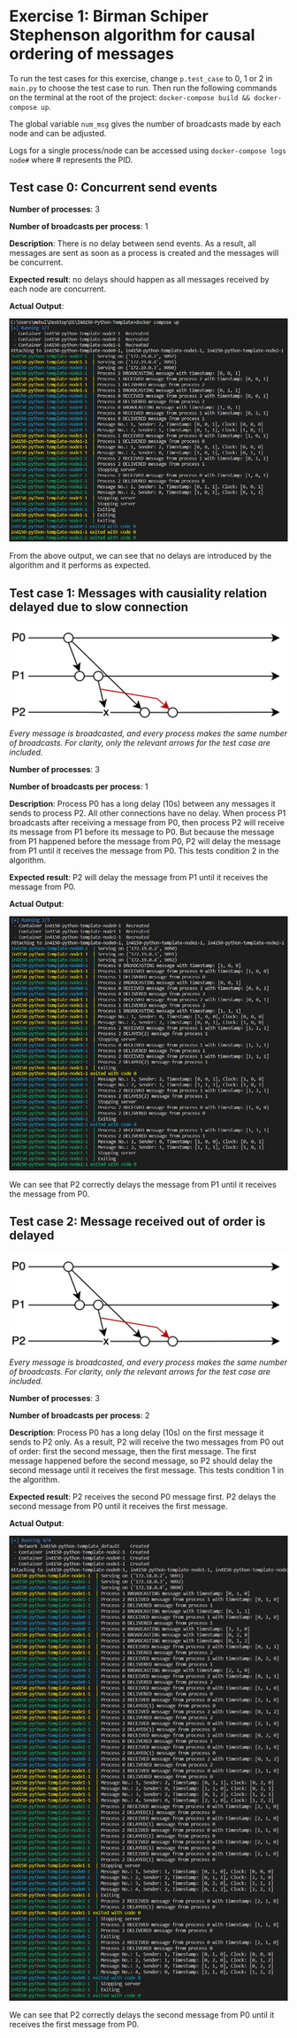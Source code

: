 # Exercise 1: Birman Schiper Stephenson algorithm for causal ordering of messages

To run the test cases for this exercise, change `p.test_case` to 0, 1 or 2 in `main.py` to choose the test case to run.
Then run the following commands on the terminal at the root of the project:
`docker-compose build && docker-compose up`.

The global variable `num_msg` gives the number of broadcasts made by each node and can be adjusted.

Logs for a single process/node can be accessed using `docker-compose logs node#` where # represents the PID.

## Test case 0: Concurrent send events

**Number of processes**: 3

**Number of broadcasts per process**: 1

**Description**:
There is no delay between send events. As a result, all messages are sent as soon as a process is created and the messages will be concurrent.

**Expected result**: no delays should happen as all messages received by each node are concurrent.

**Actual Output**:

![Output, test case 0](./img/0.png)

From the above output, we can see that no delays are introduced by the algorithm and it performs as expected.

## Test case 1: Messages with causiality relation delayed due to slow connection

![Space-time diagram, test case 1](./img/space-time-test1.png)
_Every message is broadcasted, and every process makes the same number of broadcasts.
For clarity, only the relevant arrows for the test case are included._

**Number of processes**: 3

**Number of broadcasts per process**: 1

**Description**:
Process P0 has a long delay (10s) between any messages it sends to process P2. All other connections have no delay.
When process P1 broadcasts after receiving a message from P0, then process P2 will receive its message from P1 before its message to P0. But because the message from P1 happened before the message from P0, P2 will delay the message from P1 until it receives the message from P0. This tests condition 2 in the algorithm.

**Expected result**: P2 will delay the message from P1 until it receives the message from P0.

**Actual Output**:

![Output, test case 1](./img/1.png)

We can see that P2 correctly delays the message from P1 until it receives the message from P0.

## Test case 2: Message received out of order is delayed

![Space-time diagram, test case 2](./img/space-time-test1.png)
_Every message is broadcasted, and every process makes the same number of broadcasts.
For clarity, only the relevant arrows for the test case are included._

**Number of processes**: 3

**Number of broadcasts per process**: 2

**Description**:
Process P0 has a long delay (10s) on the first message it sends to P2 only. As a result, P2 will receive the two messages from P0 out of order: first the second message, then the first message.
The first message happened before the second message, so P2 should delay the second message until it receives the first message. This tests condition 1 in the algorithm.

**Expected result**: P2 receives the second P0 message first. P2 delays the second message from P0 until it receives the first message.

**Actual Output**:

![Output, test case 2](./img/2.png)

We can see that P2 correctly delays the second message from P0 until it receives the first message from P0.
